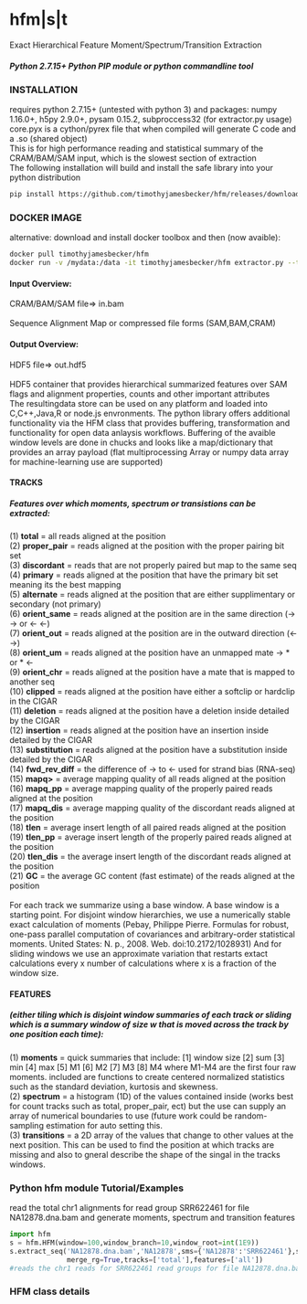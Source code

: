 # hfm|s|t
Exact Hierarchical Feature Moment/Spectrum/Transition Extraction<br>

##### Python 2.7.15+ Python PIP module or python commandline tool

### INSTALLATION
requires python 2.7.15+ (untested with python 3) and packages: numpy 1.16.0+, h5py 2.9.0+, pysam 0.15.2, subproccess32 (for extractor.py usage)<br>
core.pyx is a cython/pyrex file that when compiled will generate C code and a .so (shared object)<br>
This is for high performance reading and statistical summary of the CRAM/BAM/SAM input, which is the slowest section of extraction<br>
The following installation will build and install the safe library into your python distribution<br>

```bash
pip install https://github.com/timothyjamesbecker/hfm/releases/download/0.1.0/hfm-0.1.0.tar.gz
```
### DOCKER IMAGE
alternative: download and install docker toolbox and then (now avaible):
```bash
docker pull timothyjamesbecker/hfm
docker run -v /mydata:/data -it timothyjamesbecker/hfm extractor.py --test -o /data/hfm_test/ -v total -s 1 -n
```

#### Input Overview:
CRAM/BAM/SAM file=> in.bam<br><br>
Sequence Alignment Map or compressed file forms (SAM,BAM,CRAM) <br>
#### Output Overview:
HDF5 file=> out.hdf5<br><br>
HDF5 container that provides hierarchical summarized features over SAM flags and alignment properties, counts and other important attributes<br> The resultingdata store can be used on any platform and loaded into C,C++,Java,R or node.js envronments.
The python library offers additional functionality via the HFM class that provides buffering, transformation and functionality for open data anlaysis workflows. Buffering of the avaible window levels are done in chucks and looks like a map/dictionary that provides an array payload (flat multiprocessing Array or numpy data array for machine-learning use are supported)<br>


#### TRACKS
##### Features over which moments, spectrum or transistions can be extracted:<br>
(1) <b>total</b> = all reads aligned at the position<br>
(2) <b>proper_pair</b> = reads aligned at the position with the proper pairing bit set<br>
(3) <b>discordant</b> = reads that are not properly paired but map to the same seq<br>
(4) <b>primary</b> = reads aligned at the position that have the primary bit set meaning its the best mapping<br>
(5) <b>alternate</b> = reads aligned at the position that are either supplimentary or secondary (not primary)<br>
(6) <b>orient_same</b> = reads aligned at the position are in the same direction (-> -> or <- <-)<br>
(7) <b>orient_out</b> = reads aligned at the position are in the outward direction (<- ->) <br>
(8) <b>orient_um</b> = reads aligned at the position have an unmapped mate -> * or * <-<br>
(9) <b>orient_chr</b> = reads aligned at the position have a mate that is mapped to another seq<br>
(10) <b>clipped</b> = reads aligned at the position have either a softclip or hardclip in the CIGAR<br>
(11) <b>deletion</b> = reads aligned at the position have a deletion inside detailed by the CIGAR<br>
(12) <b>insertion</b> = reads aligned at the position have an insertion inside detailed by the CIGAR<br>
(13) <b>substitution</b> = reads aligned at the position have a substitution inside detailed by the CIGAR<br>
(14) <b>fwd_rev_diff</b> = the difference of -> to <- used for strand bias (RNA-seq)<br>
(15) <b>mapq></b> = average mapping quality of all reads aligned at the position<br>
(16) <b>mapq_pp</b> = average mapping quality of the properly paired reads aligned at the position<br>
(17) <b>mapq_dis</b> = average mapping quality of the discordant reads aligned at the position<br>
(18) <b>tlen</b> = average insert length of all paired reads aligned at the position<br>
(19) <b>tlen_pp</b> = average insert length of the properly paired reads aligned at the position<br>
(20) <b>tlen_dis</b> = the average insert length of the discordant reads aligned at the position<br>
(21) <b>GC</b> = the average GC content (fast estimate) of the reads aligned at the position<br>
<br>
For each track we summarize using a base window. A base window is a starting point.  For disjoint window hierarchies, we use a numerically stable exact calculation of moments (Pebay, Philippe Pierre. Formulas for robust, one-pass parallel computation of covariances and arbitrary-order statistical moments. United States: N. p., 2008. Web. doi:10.2172/1028931) And for sliding windows we use an approximate variation that restarts extact calculations every x number of calculations where x is a fraction of the window size.
#### FEATURES 
##### (either tiling which is disjoint window summaries of each track or sliding which is a summary window of size w that is moved across the track by one position each time):
(1) <b>moments</b> = quick summaries that include: [1] window size [2] sum [3] min [4] max [5] M1 [6] M2 [7] M3 [8] M4 where M1-M4 are the first four raw moments. included are functions to create centered normalized statistics such as the standard deviation, kurtosis and skewness.<br>
(2) <b>spectrum</b> = a histogram (1D) of the values contained inside (works best for count tracks such as total, proper_pair, ect) but the use can supply an array of numerical boundaries to use (future work could be random-sampling estimation for auto setting this.<br>
(3) <b>transitions</b> = a 2D array of the values that change to other values at the next position.  This can be used to find the position at which tracks are missing and also to gneral describe the shape of the singal in the tracks windows.<br>

### Python hfm module Tutorial/Examples
read the total chr1 alignments for read group SRR622461 for file NA12878.dna.bam and generate moments, spectrum and transition features
```python
import hfm
s = hfm.HFM(window=100,window_branch=10,window_root=int(1E9))
s.extract_seq('NA12878.dna.bam','NA12878',sms={'NA12878':'SRR622461'},seq={'chr1':249250621},
              merge_rg=True,tracks=['total'],features=['all'])
#reads the chr1 reads for SRR622461 read groups for file NA12878.dna.bam
```

### HFM class details
```python

```
